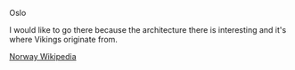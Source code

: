 Oslo

I would like to go there because the architecture there is interesting and it's where Vikings originate from. 


[Norway Wikipedia](https://en.wikipedia.org/wiki/Norway)
